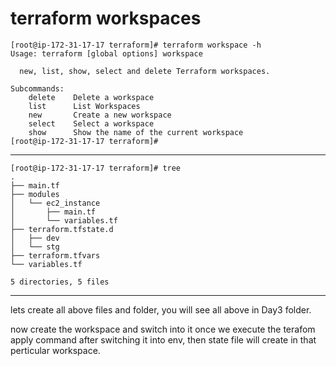 # terraform workspaces

```
[root@ip-172-31-17-17 terraform]# terraform workspace -h
Usage: terraform [global options] workspace

  new, list, show, select and delete Terraform workspaces.

Subcommands:
    delete    Delete a workspace
    list      List Workspaces
    new       Create a new workspace
    select    Select a workspace
    show      Show the name of the current workspace
[root@ip-172-31-17-17 terraform]# 

```
--------------------------------------------------------------------
```
[root@ip-172-31-17-17 terraform]# tree
.
├── main.tf
├── modules
│   └── ec2_instance
│       ├── main.tf
│       └── variables.tf
├── terraform.tfstate.d
│   ├── dev
│   └── stg
├── terraform.tfvars
└── variables.tf

5 directories, 5 files
```
-------------------------------------------------------------------

lets create all above files and folder, you will see all above in Day3 folder.

now create the workspace and switch into it
once we execute the terafom apply command after switching it into env, then state file will create in that perticular workspace.
